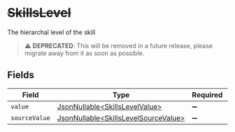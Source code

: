 # ~~SkillsLevel~~

The hierarchal level of the skill

> :warning: **DEPRECATED**: This will be removed in a future release, please migrate away from it as soon as possible.


## Fields

| Field                                                                                      | Type                                                                                       | Required                                                                                   | Description                                                                                |
| ------------------------------------------------------------------------------------------ | ------------------------------------------------------------------------------------------ | ------------------------------------------------------------------------------------------ | ------------------------------------------------------------------------------------------ |
| `value`                                                                                    | [JsonNullable\<SkillsLevelValue>](../../models/components/SkillsLevelValue.md)             | :heavy_minus_sign:                                                                         | N/A                                                                                        |
| `sourceValue`                                                                              | [JsonNullable\<SkillsLevelSourceValue>](../../models/components/SkillsLevelSourceValue.md) | :heavy_minus_sign:                                                                         | N/A                                                                                        |